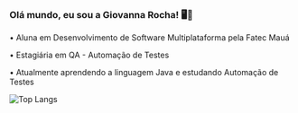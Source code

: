 ### Olá mundo, eu sou a Giovanna Rocha! 🖥️💜
<p>

•  Aluna em Desenvolvimento de Software Multiplataforma pela Fatec Mauá 

•  Estagiária em QA - Automação de Testes

•  Atualmente aprendendo a linguagem Java e estudando Automação de Testes 


![Top Langs](https://github-readme-stats.vercel.app/api/top-langs/?username=GiovannaRochaMachado&hide_progress=true)
<!-- [![Giovanna's GitHub stats](https://github-readme-stats.vercel.app/api?username=GiovannaRochaMachado)](https://github.com/GiovannaRochaMachado/github-readme-stats) -->
